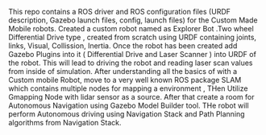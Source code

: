 This repo contains a ROS driver and ROS configuration files (URDF description, Gazebo launch files, 
    config, launch files) for the Custom Made Mobile robots.
Created a custom robot named as Explorer Bot .Two wheel Differential Drive type , 
    created from scratch using URDF containing joints, links, Visual, Collission, Inertia.
    Once the robot has been created add Gazebo Plugins into it  ( Differential Drive and Laser Scanner ) into URDF of the robot. 
    This will lead to driving the robot and reading laser scan values from inside of simulation.
    After understanding all the basics of with a Custom mobile Robot, move to a very well 
    known ROS package SLAM which contains multiple nodes for mapping a environment , THen Utilize 
    Gmapping Node with lidar sensor as a source. 
    After that create a room for Autonomous Navigation using Gazebo Model Builder tool. 
    THe robot will perform Autonomous driving using Navigation Stack and Path Planning algorithms from Navigation Stack.
